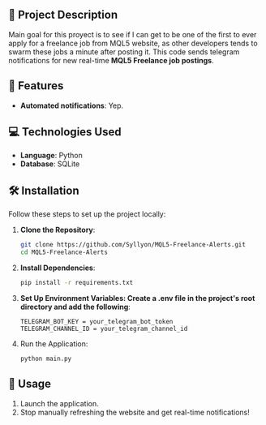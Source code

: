 

## 🎯 Project Description
Main goal for this proyect is to see if I can get to be one of the first to ever apply for a freelance job from MQL5 website, as other developers tends to swarm these jobs a minute after posting it.
This code sends telegram notifications for new real-time **MQL5 Freelance job postings**.

## 🌟 Features
- **Automated notifications**: Yep.
  
## 💻 Technologies Used
- **Language**: Python
- **Database**: SQLite

## 🛠️ Installation
Follow these steps to set up the project locally:
1. **Clone the Repository**:
   ```bash
   git clone https://github.com/Syllyon/MQL5-Freelance-Alerts.git
   cd MQL5-Freelance-Alerts
2. **Install Dependencies**:
   ```bash
   pip install -r requirements.txt
3. **Set Up Environment Variables: Create a .env file in the project's root directory and add the following**:
   ```text
   TELEGRAM_BOT_KEY = your_telegram_bot_token
   TELEGRAM_CHANNEL_ID = your_telegram_channel_id
4. Run the Application:
   ```bash
   python main.py

## 🧪 Usage
1. Launch the application.
2. Stop manually refreshing the website and get real-time notifications!
